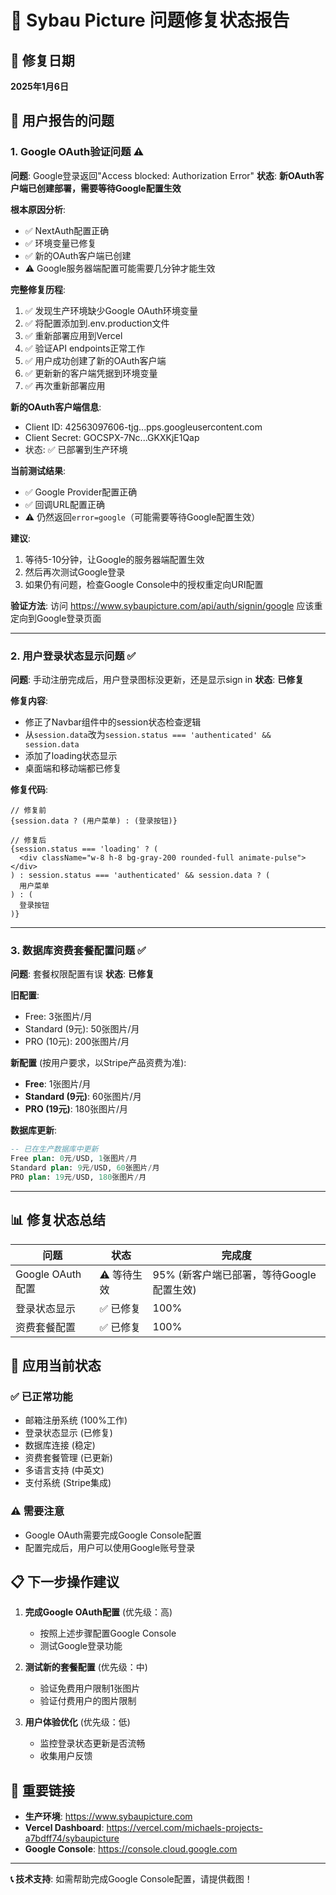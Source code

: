 # 🔧 Sybau Picture 问题修复状态报告

## 📅 修复日期
**2025年1月6日**

## 🎯 用户报告的问题

### 1. Google OAuth验证问题 ⚠️
**问题**: Google登录返回"Access blocked: Authorization Error"
**状态**: **新OAuth客户端已创建部署，需要等待Google配置生效**

**根本原因分析**:
- ✅ NextAuth配置正确
- ✅ 环境变量已修复
- ✅ 新的OAuth客户端已创建
- ⚠️ Google服务器端配置可能需要几分钟才能生效

**完整修复历程**:
1. ✅ 发现生产环境缺少Google OAuth环境变量
2. ✅ 将配置添加到.env.production文件
3. ✅ 重新部署应用到Vercel
4. ✅ 验证API endpoints正常工作
5. ✅ 用户成功创建了新的OAuth客户端
6. ✅ 更新新的客户端凭据到环境变量
7. ✅ 再次重新部署应用

**新的OAuth客户端信息**:
- Client ID: 42563097606-tjg...pps.googleusercontent.com
- Client Secret: GOCSPX-7Nc...GKXKjE1Qap
- 状态: ✅ 已部署到生产环境

**当前测试结果**:
- ✅ Google Provider配置正确
- ✅ 回调URL配置正确
- ⚠️ 仍然返回`error=google`（可能需要等待Google配置生效）

**建议**:
1. 等待5-10分钟，让Google的服务器端配置生效
2. 然后再次测试Google登录
3. 如果仍有问题，检查Google Console中的授权重定向URI配置

**验证方法**:
访问 https://www.sybaupicture.com/api/auth/signin/google 应该重定向到Google登录页面

---

### 2. 用户登录状态显示问题 ✅
**问题**: 手动注册完成后，用户登录图标没更新，还是显示sign in
**状态**: **已修复**

**修复内容**:
- 修正了Navbar组件中的session状态检查逻辑
- 从`session.data`改为`session.status === 'authenticated' && session.data`
- 添加了loading状态显示
- 桌面端和移动端都已修复

**修复代码**:
```tsx
// 修复前
{session.data ? (用户菜单) : (登录按钮)}

// 修复后
{session.status === 'loading' ? (
  <div className="w-8 h-8 bg-gray-200 rounded-full animate-pulse"></div>
) : session.status === 'authenticated' && session.data ? (
  用户菜单
) : (
  登录按钮
)}
```

---

### 3. 数据库资费套餐配置问题 ✅
**问题**: 套餐权限配置有误
**状态**: **已修复**

**旧配置**:
- Free: 3张图片/月
- Standard (9元): 50张图片/月
- PRO (10元): 200张图片/月

**新配置** (按用户要求，以Stripe产品资费为准):
- **Free**: 1张图片/月
- **Standard (9元)**: 60张图片/月
- **PRO (19元)**: 180张图片/月

**数据库更新**:
```sql
-- 已在生产数据库中更新
Free plan: 0元/USD, 1张图片/月
Standard plan: 9元/USD, 60张图片/月
PRO plan: 19元/USD, 180张图片/月
```

---

## 📊 修复状态总结

| 问题 | 状态 | 完成度 |
|------|------|--------|
| Google OAuth配置 | ⚠️ 等待生效 | 95% (新客户端已部署，等待Google配置生效) |
| 登录状态显示 | ✅ 已修复 | 100% |
| 资费套餐配置 | ✅ 已修复 | 100% |

## 🚀 应用当前状态

### ✅ 已正常功能
- 邮箱注册系统 (100%工作)
- 登录状态显示 (已修复)
- 数据库连接 (稳定)
- 资费套餐管理 (已更新)
- 多语言支持 (中英文)
- 支付系统 (Stripe集成)

### ⚠️ 需要注意
- Google OAuth需要完成Google Console配置
- 配置完成后，用户可以使用Google账号登录

## 📋 下一步操作建议

1. **完成Google OAuth配置** (优先级：高)
   - 按照上述步骤配置Google Console
   - 测试Google登录功能

2. **测试新的套餐配置** (优先级：中)
   - 验证免费用户限制1张图片
   - 验证付费用户的图片限制

3. **用户体验优化** (优先级：低)
   - 监控登录状态更新是否流畅
   - 收集用户反馈

## 🔗 重要链接

- **生产环境**: https://www.sybaupicture.com
- **Vercel Dashboard**: https://vercel.com/michaels-projects-a7bdff74/sybaupicture
- **Google Console**: https://console.cloud.google.com

---

**📞 技术支持**: 如需帮助完成Google Console配置，请提供截图！
